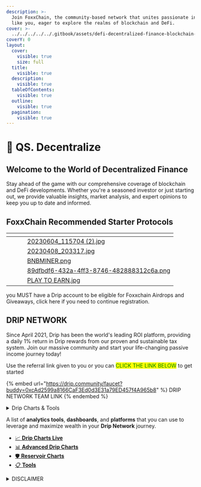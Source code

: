 ```yaml
---
description: >-
  Join FoxxChain, the community-based network that unites passionate individuals
  like you, eager to explore the realms of blockchain and DeFi.
cover: >-
  ../../../../../.gitbook/assets/defi-decentralized-finance-blockchain-financial-system-business-technology-concept-virtual-screen-robotic-hand-touching-digital-248990743-3663998564.jpg
coverY: 0
layout:
  cover:
    visible: true
    size: full
  title:
    visible: true
  description:
    visible: true
  tableOfContents:
    visible: true
  outline:
    visible: true
  pagination:
    visible: true
---
```


# 🔹 QS. Decentralize

## Welcome to the World of Decentralized Finance

Stay ahead of the game with our comprehensive coverage of blockchain and DeFi developments. Whether you're a seasoned investor or just starting out, we provide valuable insights, market analysis, and expert opinions to keep you up to date and informed.



## FoxxChain Recommended Starter Protocols&#x20;

<table data-view="cards"><thead><tr><th></th><th></th><th></th><th data-hidden data-card-cover data-type="files"></th></tr></thead><tbody><tr><td></td><td></td><td></td><td><a href="../../../../../.gitbook/assets/20230604_115704 (2).jpg">20230604_115704 (2).jpg</a></td></tr><tr><td></td><td></td><td></td><td><a href="../../../../../.gitbook/assets/20230408_203317.jpg">20230408_203317.jpg</a></td></tr><tr><td></td><td></td><td></td><td><a href="../../../../../.gitbook/assets/BNBMINER.png">BNBMINER.png</a></td></tr><tr><td></td><td></td><td></td><td><a href="../../../../../.gitbook/assets/89dfbdf6-432a-4ff3-8746-482888312c6a.png">89dfbdf6-432a-4ff3-8746-482888312c6a.png</a></td></tr><tr><td></td><td></td><td></td><td><a href="../../../../../.gitbook/assets/PLAY TO EARN.jpg">PLAY TO EARN.jpg</a></td></tr></tbody></table>

you MUST have a Drip account to be eligible for Foxxchain Airdrops and Giveaways, click here if you need to continue registration.

## DRIP NETWORK

&#x20;Since April 2021, Drip has been the world's leading ROI platform, providing a daily 1% return in Drip rewards from our proven and sustainable tax system. Join our massive community and start your life-changing passive income journey today!

Use the referral link given to you or you can <mark style="color:green;">CLICK THE LINK BELOW</mark> to get started

{% embed url="https://drip.community/faucet?buddy=0xcAd2599a8166CaF3Ed0d3E31a79ED457f4A965b8" %}
DRIP NETWORK TEAM LINK
{% endembed %}

<details>

<summary>Drip Charts &#x26; Tools</summary>

[https://dripcommunity.wiki/](https://dripcommunity.wiki/)

</details>

A list of **analytics tools**, **dashboards**, and **platforms** that you can use to leverage and maximize wealth in your **Drip Network** journey.

* [📈 **Drip Charts Live**](https://dripcommunity.wiki/tools/live-charts/)
* [📊 **Advanced Drip Charts**](https://dripcommunity.wiki/tools/advanced-charts/)
* [🛡️ **Reservoir Charts**](https://dripcommunity.wiki/tools/reservoir-charts/)
* [📋 **Tools**](https://dripcommunity.wiki/tools/tools/)

<details>

<summary>DISCLAIMER</summary>

Please note that we are not financial advisors, and the information provided below is intended solely for entertainment purposes in the context of decentralized gaming, blockchain markets, and related services. Any actions or decisions taken based on this information are entirely your responsibility. It is essential to consult a qualified professional for financial advice. While the links provided direct you to original websites, please be aware that clicking on any external links is done at your own risk.

Now, let's dive into the fun!

</details>


